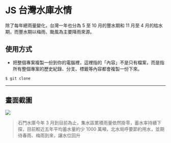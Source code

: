 # JS 台灣水庫水情

除了每年總雨量變化，台灣一年也分為 5 至 10 月的豐水期和 11 月至 4 月的枯水期，而豐水期以梅雨、颱風為主要降雨來源。

## 使用方式
- 把整個專案複製一份到你的電腦裡，這裡指的「內容」不是只有檔案，而是指所有整個專案的歷史紀錄、分支、標籤等內容都會複製一份下來。
```sh
$ git clone
```

----

## 畫面截圖
![](https://i.imgur.com/c1XG1BG.png)
> 石門水庫今年 3 月到目前為止，集水區累積雨量依然掛零，蓄水率持續下探，目前較近五年平均蓄水量約少 1000 萬噸，北水局呼要節約用水，並期待春雨、梅雨到來，讓水位回升